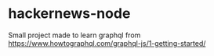 # hackernews-node
Small project made to learn graphql from https://www.howtographql.com/graphql-js/1-getting-started/
